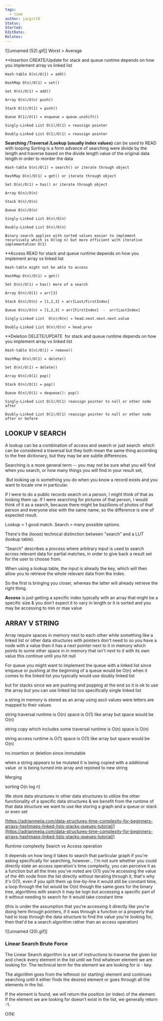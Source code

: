 ```yaml
---
tags:
  - time
author: jacgit18
Status: 
Started: 
EditDate: 
Relates:
---
```

![[unnamed (52).gif]]
Worst > Average 

**Insertion CREATE/Update for stack and queue runtime depends on how you implement array vs linked list 

	Hash-table O(n)/O(1) = add() 
	
	HashMap O(n)/O(1) = set() 
	
	Set O(n)/O(1) = add() 
	
	Array O(n)/O(n) push() 
	
	Stack O(1)/O(1) = push() 
	
	Queue O(1)/O(1) = enqueue = queue.unshift() 
	
	Singly-Linked List O(1)/O(1) = reassign pointer 
	
	Doubly-Linked List O(1)/O(1) = reassign pointer 

**Searching /Traversal /Lookup (usually index values)** can be used to READ with looping Sorting is a form advance of searching were divide by the length and traverse based on the divide length value of the original data length in order to reorder the data  

	Hash-table O(n)/O(1) = search() or iterate through object 
	
	HashMap O(n)/O(1) = get() or iterate through object 
	
	Set O(n)/O(1) = has() or iterate through object 
	
	Array O(n)/O(n)  
	
	Stack O(n)/O(n) 
	
	Queue O(n)/O(n)  
	
	Singly-Linked List O(n)/O(n)  
	
	Doubly-Linked List O(n)/O(n) 
	
	Binary search applies with sorted values easier to implement recursively which is O(log n) but more efficient with iterative implementation O(1) 

**Access READ for stack and queue runtime depends on how you implement array vs linked list 

	Hash-table might not be able to access 

	HashMap O(n)/O(1) = get() 

	Set O(n)/O(1) = has() more of a search 

	Array O(n)/O(1) = arr[3] 

	Stack O(n)/O(n) = [1,2,3] > arr[Last/FirstIndex] 

	Queue O(n)/O(n) = [1,2,3] > arr[FirstIndex]  -  arr[LastIndex]  

	Singly-Linked List  O(n)/O(n) = head.next.next.next.value 

	Doubly-Linked List O(n)/O(n) = head.prev 

**Deletion DELETE/UPDATE  for stack and queue runtime depends on how you implement array vs linked list 

	Hash-table O(n)/O(1) = remove() 

	HashMap O(n)/O(1) = delete() 

	Set O(n)/O(1) = delete() 

	Array O(n)/O(1) pop() 

	Stack O(n)/O(1) = pop() 

	Queue O(n)/O(1) = dequeue(): pop() 

	Singly-Linked List O(1)/O(1) reassign pointer to null or other node after  

	Doubly-Linked List O(1)/O(1) reassign pointer to null or other node after or before 

## LOOKUP V SEARCH 

A lookup can be a combination of access and search or just search  which can be considered a traversal but they both mean the same thing according to the free dictionary, but they may be are subtle differences.  

Searching is a more general term -- you may not be sure what you will find when you search, or how many things you will find in your result set, 

 But looking up is something you do when you know a record exists and you want to locate one in particular. 

If I were to do a public records search on a person, I might think of that as looking them up. If I were searching for pictures of that person, I would think of it as a search, because there might be bazillions of photos of that person and everyone else with the same name, so the difference is one of expected result. 

Lookup = 1 good match. Search = many possible options. 

There's the (loose) technical distinction between "search" and a LUT (lookup table). 

"Search" describes a process where arbitrary input is used to search across relevant data for partial matches, in order to give back a result set for the user to choose from. 

When using a lookup table, the input is already the key, which will then allow you to retrieve the whole relevant data from the index. 

So the first is bringing you closer, whereas the latter will already retrieve the right thing. 

**Access** is just getting a specific index typically with an array that might be a specific size & you don’t expect it to vary in length or it is sorted and you may be accessing to min or max value 

## ARRAY V STRING 

Array require spaces in memory next to each other while something like a linked list or other data structures with pointers don't need to so you have a node with a value then it has a next pointer next to it in memory which points to some other space in in memory that isn't next to it with its own value this continue until you hit null  

For queue you might want to implement the queue with a linked list since enqueue or pushing at the beginning of a queue would be O(n) when it comes to the linked list you typically would use doubly linked list 

but for stacks since we are pushing and popping at the end so it is ok to use the array but you can use linked list too specifically single linked list  

a string in memory is stored as an array using ascii values were letters are mapped to their values 

string traversal runtime is O(n) space is O(1) like array but space would be O(n) 

string copy which includes some traversal runtime is O(n) space is O(n) 

string access runtime is O(1) space is O(1) like array but space would be O(n) 

no insertion or deletion since immutable   

when a string appears to be mutated it is being copied with a additional value  or is being turned into array and rejoined to new string 

Merging 

sorting O(n log n) 

We store data structures in other data structures to utilize the other functionality of a specific data structures & we benefit from the runtime of that data structure we want to use like storing a graph and a queue or stack or even set  

[https://adrianmejia.com/data-structures-time-complexity-for-beginners-arrays-hashmaps-linked-lists-stacks-queues-tutorial/](https://adrianmejia.com/data-structures-time-complexity-for-beginners-arrays-hashmaps-linked-lists-stacks-queues-tutorial/)




Runtime complexity Search vs Access operation 

It depends on how long it takes to search that particular graph if you're asking specifically for searching, however... I'm not sure whether you could directly state an access operation's time complexity, you can perceive it as a function but all the lines you've noted are O(1) you're accessing the value of the 4th node from the list directly without iterating through it, that's why it's O(1), even if you split them up line-by-line it would still be constant time, a loop through the list would be O(n) though the same goes for the binary tree, algorithms with search it may be logn but accessing a specific part of it without needing to search for it would take constant time  

(this is under the assumption that you're accessing it directly like you're doing here through pointers, if it was through a function or a property that had to loop through the data structure to find the value you're looking for, then that'd be a search algorithm rather than an access operation)






![[unnamed (20).gif]]

### Linear Search Brute Force
The Linear Search algorithm is a set of instructions to traverse the given list and check every element in the list until we find whatever element we are looking for. The technical term for the element we are looking for is - key.  
  
The algorithm goes from the leftmost (or starting) element and continues searching until it either finds the desired element or goes through all the elements in the list.  
  
If the element is found, we will return the position (or index) of the element. If the element we are looking for doesn't exist in the list, we generally return -1.  
  
O(N)